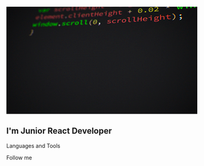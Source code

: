![Header](https://raw.githubusercontent.com/RaayNoff/RaayNoff/main/assets/bJk.gif)

## I'm Junior React Developer

Languages and Tools

Follow me

